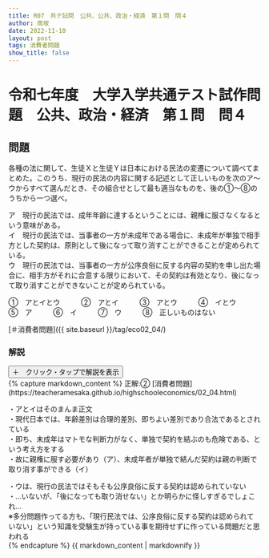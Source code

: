 ```yaml
---
title: R07　共テ試問　公共、公共、政治・経済　第１問　問４
author: 雨坂
date: 2022-11-10
layout: post
tags: 消費者問題
show_title: false
---
```

  
# 令和七年度　大学入学共通テスト試作問題　公共、政治・経済　第１問　問４  

## 問題  
各種の法に関して、生徒Ｘと生徒Ｙは日本における民法の変遷について調べてまとめた。このうち、現行の民法の内容に関する記述として正しいものを次のア～ウからすべて選んだとき、その組合せとして最も適当なものを、後の①～⑧のうちから一つ選べ。  
  
ア　現行の民法では、成年年齢に達するということには、親権に服さなくなるという意味がある。  
イ　現行の民法では、当事者の一方が未成年である場合に、未成年が単独で相手方とした契約は、原則として後になって取り消すことができることが定められている。  
ウ　現行の民法では、当事者の一方が公序良俗に反する内容の契約を申し出た場合に、相手方がそれに合意する限りにおいて、その契約は有効となり、後になって取り消すことができないことが定められている。  
  
①　アとイとウ　　　②　アとイ　　　③　アとウ　　　④　イとウ  
⑤　ア　　　⑥　イ　　　⑦　ウ　　　⑧　正しいものはない  
  
[＃消費者問題]({{ site.baseurl }}/tag/eco02_04/)  
  
### 解説  
<div class="collapsible">
  <button class="collapsible-button">＋　クリック・タップで解説を表示</button>
  <div class="collapsible-content">
    {% capture markdown_content %}
正解:②  
[消費者問題](https://teacheramesaka.github.io/highschooleconomics/02_04.html)
  
・アとイはそのまんま正文  
・現代日本では、年齢差別は合理的差別、即ちよい差別であり合法であるとされている  
・即ち、未成年はマトモな判断力がなく、単独で契約を結ぶのも危険である、という考え方をする  
・故に親権に服す必要があり（ア）、未成年者が単独で結んだ契約は親の判断で取り消す事ができる（イ）  
  
・ウは、現行の民法ではそもそも公序良俗に反する契約は認められていない  
・…いないが、「後になっても取り消せない」とか明らかに怪しすぎるでしょこれ…  
※多分問題作ってる方も、「現行民法では、公序良俗に反する契約は認められていない」という知識を受験生が持っている事を期待せずに作っている問題だと思われる  
    {% endcapture %}
    {{ markdown_content | markdownify }}
  </div>
</div>

